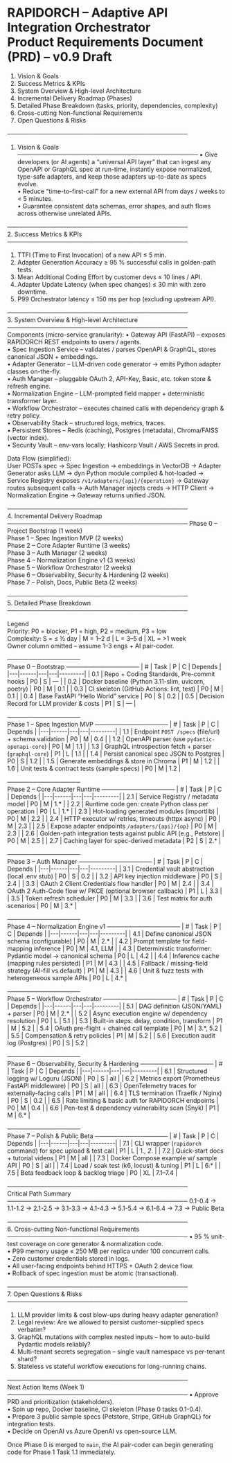RAPIDORCH – Adaptive API Integration Orchestrator  
Product Requirements Document (PRD) – v0.9 Draft
=================================================

1. Vision & Goals  
2. Success Metrics & KPIs  
3. System Overview & High-level Architecture  
4. Incremental Delivery Roadmap (Phases)  
5. Detailed Phase Breakdown (tasks, priority, dependencies, complexity)  
6. Cross-cutting Non-functional Requirements  
7. Open Questions & Risks  

──────────────────────────────────────────  
1. Vision & Goals
──────────────────────────────────────────
• Give developers (or AI agents) a “universal API layer” that can ingest any OpenAPI or GraphQL spec at run-time, instantly expose normalized, type-safe adapters, and keep those adapters up-to-date as specs evolve.  
• Reduce “time-to-first-call” for a new external API from days / weeks to < 5 minutes.  
• Guarantee consistent data schemas, error shapes, and auth flows across otherwise unrelated APIs.

──────────────────────────────────────────  
2. Success Metrics & KPIs
──────────────────────────────────────────
1. TTFI (Time to First Invocation) of a new API ≤ 5 min.  
2. Adapter Generation Accuracy ≥ 95 % successful calls in golden-path tests.  
3. Mean Additional Coding Effort by customer devs ≤ 10 lines / API.  
4. Adapter Update Latency (when spec changes) ≤ 30 min with zero downtime.  
5. P99 Orchestrator latency ≤ 150 ms per hop (excluding upstream API).  

──────────────────────────────────────────  
3. System Overview & High-level Architecture
──────────────────────────────────────────
Components (micro-service granularity):
• Gateway API (FastAPI) – exposes RAPIDORCH REST endpoints to users / agents.  
• Spec Ingestion Service – validates / parses OpenAPI & GraphQL, stores canonical JSON + embeddings.  
• Adapter Generator – LLM-driven code generator → emits Python adapter classes on-the-fly.  
• Auth Manager – pluggable OAuth 2, API-Key, Basic, etc. token store & refresh engine.  
• Normalization Engine – LLM-prompted field mapper + deterministic transformer layer.  
• Workflow Orchestrator – executes chained calls with dependency graph & retry policy.  
• Observability Stack – structured logs, metrics, traces.  
• Persistent Stores – Redis (caching), Postgres (metadata), Chroma/FAISS (vector index).  
• Security Vault – env-vars locally; Hashicorp Vault / AWS Secrets in prod.  

Data Flow (simplified):  
User POSTs spec → Spec Ingestion → embeddings in VectorDB → Adapter Generator asks LLM → dyn Python module compiled & hot-loaded → Service Registry exposes `/v1/adapters/{api}/{operation}` → Gateway routes subsequent calls → Auth Manager injects creds → HTTP Client → Normalization Engine → Gateway returns unified JSON.  

──────────────────────────────────────────  
4. Incremental Delivery Roadmap
──────────────────────────────────────────
Phase 0 – Project Bootstrap (1 week)  
Phase 1 – Spec Ingestion MVP (2 weeks)  
Phase 2 – Core Adapter Runtime (3 weeks)  
Phase 3 – Auth Manager (2 weeks)  
Phase 4 – Normalization Engine v1 (3 weeks)  
Phase 5 – Workflow Orchestrator (2 weeks)  
Phase 6 – Observability, Security & Hardening (2 weeks)  
Phase 7 – Polish, Docs, Public Beta (2 weeks)  

──────────────────────────────────────────  
5. Detailed Phase Breakdown
──────────────────────────────────────────

Legend  
Priority: P0 = blocker, P1 = high, P2 = medium, P3 = low  
Complexity: S = ≤ ½ day | M = 1–2 d | L = 3–5 d | XL = >1 week  
Owner column omitted – assume 1–3 engs + AI pair-coder.

─────────────────  
Phase 0 – Bootstrap
─────────────────
| # | Task | P | C | Depends |
|---|------|---|---|---------|
| 0.1 | Repo + Coding Standards, Pre-commit hooks | P0 | S | — |
| 0.2 | Docker baseline (Python 3.11-slim, uvicorn, poetry) | P0 | M | 0.1 |
| 0.3 | CI skeleton (GitHub Actions: lint, test) | P0 | M | 0.1 |
| 0.4 | Base FastAPI “Hello World” service | P0 | S | 0.2 |
| 0.5 | Decision Record for LLM provider & costs | P1 | S | — |

─────────────────  
Phase 1 – Spec Ingestion MVP
─────────────────
| # | Task | P | C | Depends |
|---|------|---|---|---------|
| 1.1 | Endpoint `POST /specs` (file/url) + schema validation | P0 | M | 0.4 |
| 1.2 | OpenAPI parser (use `pydantic-openapi-core`) | P0 | M | 1.1 |
| 1.3 | GraphQL introspection fetch + parser (`graphql-core`) | P1 | L | 1.1 |
| 1.4 | Persist canonical spec JSON to Postgres | P0 | S | 1.2 |
| 1.5 | Generate embeddings & store in Chroma | P1 | M | 1.2 |
| 1.6 | Unit tests & contract tests (sample specs) | P0 | M | 1.2 |

─────────────────  
Phase 2 – Core Adapter Runtime
─────────────────
| # | Task | P | C | Depends |
|---|------|---|---|---------|
| 2.1 | Service Registry / metadata model | P0 | M | 1.* |
| 2.2 | Runtime code gen: create Python class per operation | P0 | L | 1.* |
| 2.3 | Hot-loading generated modules (importlib) | P0 | M | 2.2 |
| 2.4 | HTTP executor w/ retries, timeouts (httpx async) | P0 | M | 2.3 |
| 2.5 | Expose adapter endpoints `/adapters/{api}/{op}` | P0 | M | 2.3 |
| 2.6 | Golden-path integration tests against public API (e.g., Petstore) | P0 | M | 2.5 |
| 2.7 | Caching layer for spec-derived metadata | P2 | S | 2.* |

─────────────────  
Phase 3 – Auth Manager
─────────────────
| # | Task | P | C | Depends |
|---|------|---|---|---------|
| 3.1 | Credential vault abstraction (local .env stub) | P0 | S | 0.2 |
| 3.2 | API key injection middleware | P0 | S | 2.4 |
| 3.3 | OAuth 2 Client Credentials flow handler | P0 | M | 2.4 |
| 3.4 | OAuth 2 Auth-Code flow w/ PKCE (optional browser callback) | P1 | L | 3.3 |
| 3.5 | Token refresh scheduler | P0 | M | 3.3 |
| 3.6 | Test matrix for auth scenarios | P0 | M | 3.* |

─────────────────  
Phase 4 – Normalization Engine v1
─────────────────
| # | Task | P | C | Depends |
|---|------|---|---|---------|
| 4.1 | Define canonical JSON schema (configurable) | P0 | M | 2.* |
| 4.2 | Prompt template for field-mapping inference | P0 | M | 4.1, LLM |
| 4.3 | Deterministic transformer: Pydantic model → canonical schema | P0 | L | 4.2 |
| 4.4 | Inference cache (mapping rules persisted) | P1 | M | 4.3 |
| 4.5 | Fallback / missing-field strategy (AI-fill vs default) | P1 | M | 4.3 |
| 4.6 | Unit & fuzz tests with heterogeneous sample APIs | P0 | L | 4.* |

─────────────────  
Phase 5 – Workflow Orchestrator
─────────────────
| # | Task | P | C | Depends |
|---|------|---|---|---------|
| 5.1 | DAG definition (JSON/YAML) + parser | P0 | M | 2.* |
| 5.2 | Async execution engine w/ dependency resolution | P0 | L | 5.1 |
| 5.3 | Built-in steps: delay, condition, transform | P1 | M | 5.2 |
| 5.4 | OAuth pre-flight + chained call template | P0 | M | 3.*, 5.2 |
| 5.5 | Compensation & retry policies | P1 | M | 5.2 |
| 5.6 | Execution audit log (Postgres) | P0 | S | 5.2 |

─────────────────  
Phase 6 – Observability, Security & Hardening
─────────────────
| # | Task | P | C | Depends |
|---|------|---|---|---------|
| 6.1 | Structured logging w/ Loguru (JSON) | P0 | S | all |
| 6.2 | Metrics export (Prometheus FastAPI middleware) | P0 | S | all |
| 6.3 | OpenTelemetry traces for externally-facing calls | P1 | M | all |
| 6.4 | TLS termination (Traefik / Nginx) | P0 | S | 0.2 |
| 6.5 | Rate limiting & basic auth for RAPIDORCH endpoints | P0 | M | 0.4 |
| 6.6 | Pen-test & dependency vulnerability scan (Snyk) | P1 | M | 6.* |

─────────────────  
Phase 7 – Polish & Public Beta
─────────────────
| # | Task | P | C | Depends |
|---|------|---|---|---------|
| 7.1 | CLI wrapper (`rapidorch` command) for spec upload & test call | P1 | L | 1.*, 2.* |
| 7.2 | Quick-start docs + tutorial videos | P1 | M | all |
| 7.3 | Docker Compose example w/ sample API | P0 | S | all |
| 7.4 | Load / soak test (k6, locust) & tuning | P1 | L | 6.* |
| 7.5 | Beta feedback loop & backlog triage | P0 | XL | 7.1–7.4 |

──────────────────────────────────────────  
Critical Path Summary
──────────────────────────────────────────
0.1-0.4 → 1.1-1.2 → 2.1-2.5 → 3.1-3.3 → 4.1-4.3 → 5.1-5.4 → 6.1-6.4 → 7.3 → Public Beta

──────────────────────────────────────────  
6. Cross-cutting Non-functional Requirements
──────────────────────────────────────────
• 95 % unit-test coverage on core generator & normalization code.  
• P99 memory usage ≤ 250 MB per replica under 100 concurrent calls.  
• Zero customer credentials stored in logs.  
• All user-facing endpoints behind HTTPS + OAuth 2 device flow.  
• Rollback of spec ingestion must be atomic (transactional).  

──────────────────────────────────────────  
7. Open Questions & Risks
──────────────────────────────────────────
1. LLM provider limits & cost blow-ups during heavy adapter generation?  
2. Legal review: Are we allowed to persist customer-supplied specs verbatim?  
3. GraphQL mutations with complex nested inputs – how to auto-build Pydantic models reliably?  
4. Multi-tenant secrets segregation – single vault namespace vs per-tenant shard?  
5. Stateless vs stateful workflow executions for long-running chains.  

──────────────────────────────────────────  
Next Action Items (Week 1)
──────────────────────────────────────────
• Approve PRD and prioritization (stakeholders).  
• Spin up repo, Docker baseline, CI skeleton (Phase 0 tasks 0.1-0.4).  
• Prepare 3 public sample specs (Petstore, Stripe, GitHub GraphQL) for integration tests.  
• Decide on OpenAI vs Azure OpenAI vs open-source LLM.  

Once Phase 0 is merged to `main`, the AI pair-coder can begin generating code for Phase 1 Task 1.1 immediately.